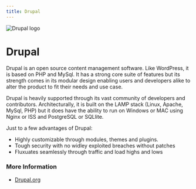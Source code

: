 ```yaml
---
title: Drupal
---
```

![Drupal logo](https://www.drupal.org/files/drupal_logo-blue.png)
# Drupal

Drupal is an open source content management software. Like WordPress, it is based on PHP and MySql. It has a strong core suite of features but its strength comes in its modular design enabling users and developers alike to alter the product to fit their needs and use case.

Drupal is heavily supported through its vast community of developers and contributors. Architecturally, it is built on the LAMP stack (Linux, Apache, MySql, PHP) but it does have the ability to run on Windows or MAC using Nginx or ISS and PostgreSQL or SQLlite.

Just to a few advantages of Drupal:
* Highly customizable through modules, themes and plugins.
* Tough security with no widley exploited breaches without patches 
* Fluxuates seamlessly through traffic and load highs and lows

### More Information

- [Drupal.org](https://www.drupal.org/)
